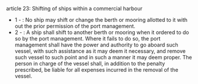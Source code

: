 article 23: Shifting of ships within a commercial harbour

<ul>
			<li>1 - : No ship may shift or change the berth or mooring allotted to it with out the prior permission of the port management. <ul>
			</ul></li>			<li>2 - : A ship shall shift to another berth or mooring when it ordered to do so by the port management. Where it fails to do so, the port management shall have the power and authority to go aboard such vessel, with such assistance as it may deem it necessary, and remove such vessel to such point and in such a manner it may deem proper. The person in charge of the vessel shall, in addition to the penalty prescribed, be liable for all expenses incurred in the removal of the vessel. <ul>
			</ul></li></ul>